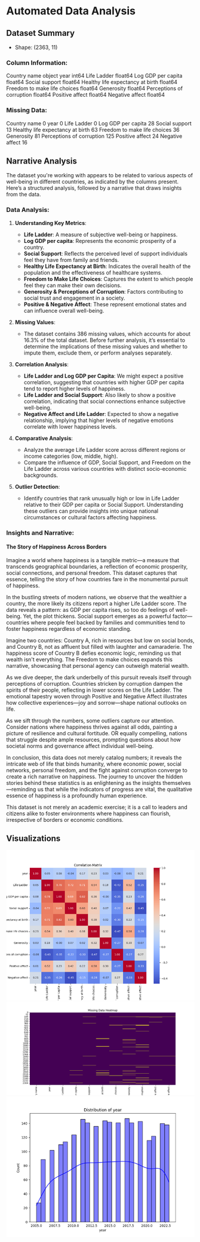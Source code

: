 # Automated Data Analysis
## Dataset Summary
- Shape: (2363, 11)
### Column Information:
Country name                         object
year                                  int64
Life Ladder                         float64
Log GDP per capita                  float64
Social support                      float64
Healthy life expectancy at birth    float64
Freedom to make life choices        float64
Generosity                          float64
Perceptions of corruption           float64
Positive affect                     float64
Negative affect                     float64

### Missing Data:
Country name                          0
year                                  0
Life Ladder                           0
Log GDP per capita                   28
Social support                       13
Healthy life expectancy at birth     63
Freedom to make life choices         36
Generosity                           81
Perceptions of corruption           125
Positive affect                      24
Negative affect                      16

## Narrative Analysis
The dataset you're working with appears to be related to various aspects of well-being in different countries, as indicated by the columns present. Here’s a structured analysis, followed by a narrative that draws insights from the data.

### Data Analysis:

1. **Understanding Key Metrics**:
   - **Life Ladder**: A measure of subjective well-being or happiness.
   - **Log GDP per capita**: Represents the economic prosperity of a country.
   - **Social Support**: Reflects the perceived level of support individuals feel they have from family and friends.
   - **Healthy Life Expectancy at Birth**: Indicates the overall health of the population and the effectiveness of healthcare systems.
   - **Freedom to Make Life Choices**: Captures the extent to which people feel they can make their own decisions.
   - **Generosity & Perceptions of Corruption**: Factors contributing to social trust and engagement in a society.
   - **Positive & Negative Affect**: These represent emotional states and can influence overall well-being.

2. **Missing Values**:
   - The dataset contains 386 missing values, which accounts for about 16.3% of the total dataset. Before further analysis, it’s essential to determine the implications of these missing values and whether to impute them, exclude them, or perform analyses separately.

3. **Correlation Analysis**:
   - **Life Ladder and Log GDP per Capita**: We might expect a positive correlation, suggesting that countries with higher GDP per capita tend to report higher levels of happiness.
   - **Life Ladder and Social Support**: Also likely to show a positive correlation, indicating that social connections enhance subjective well-being.
   - **Negative Affect and Life Ladder**: Expected to show a negative relationship, implying that higher levels of negative emotions correlate with lower happiness levels.

4. **Comparative Analysis**:
   - Analyze the average Life Ladder score across different regions or income categories (low, middle, high).
   - Compare the influence of GDP, Social Support, and Freedom on the Life Ladder across various countries with distinct socio-economic backgrounds.

5. **Outlier Detection**:
   - Identify countries that rank unusually high or low in Life Ladder relative to their GDP per capita or Social Support. Understanding these outliers can provide insights into unique national circumstances or cultural factors affecting happiness.

### Insights and Narrative:

#### The Story of Happiness Across Borders

Imagine a world where happiness is a tangible metric—a measure that transcends geographical boundaries, a reflection of economic prosperity, social connections, and personal freedom. This dataset captures that essence, telling the story of how countries fare in the monumental pursuit of happiness.

In the bustling streets of modern nations, we observe that the wealthier a country, the more likely its citizens report a higher Life Ladder score. The data reveals a pattern: as GDP per capita rises, so too do feelings of well-being. Yet, the plot thickens. Social support emerges as a powerful factor—countries where people feel backed by families and communities tend to foster happiness regardless of economic standing.

Imagine two countries: Country A, rich in resources but low on social bonds, and Country B, not as affluent but filled with laughter and camaraderie. The happiness score of Country B defies economic logic, reminding us that wealth isn't everything. The Freedom to make choices expands this narrative, showcasing that personal agency can outweigh material wealth.

As we dive deeper, the dark underbelly of this pursuit reveals itself through perceptions of corruption. Countries stricken by corruption dampen the spirits of their people, reflecting in lower scores on the Life Ladder. The emotional tapestry woven through Positive and Negative Affect illustrates how collective experiences—joy and sorrow—shape national outlooks on life.

As we sift through the numbers, some outliers capture our attention. Consider nations where happiness thrives against all odds, painting a picture of resilience and cultural fortitude. OR equally compelling, nations that struggle despite ample resources, prompting questions about how societal norms and governance affect individual well-being.

In conclusion, this data does not merely catalog numbers; it reveals the intricate web of life that binds humanity, where economic power, social networks, personal freedom, and the fight against corruption converge to create a rich narrative on happiness. The journey to uncover the hidden stories behind these statistics is as enlightening as the insights themselves—reminding us that while the indicators of progress are vital, the qualitative essence of happiness is a profoundly human experience. 

This dataset is not merely an academic exercise; it is a call to leaders and citizens alike to foster environments where happiness can flourish, irrespective of borders or economic conditions.

## Visualizations
![Correlation Matrix](correlation_matrix.png)
![Missing Data Heatmap](missing_data.png)
![Histogram of year](histogram.png)
